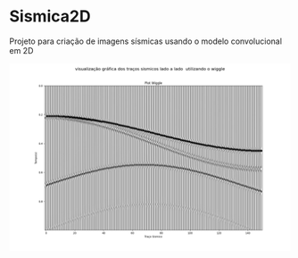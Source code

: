 # Sismica2D

Projeto para criação de imagens sísmicas usando o modelo convolucional em 2D

![](src\SyntheticSeismicWiggle.png)
